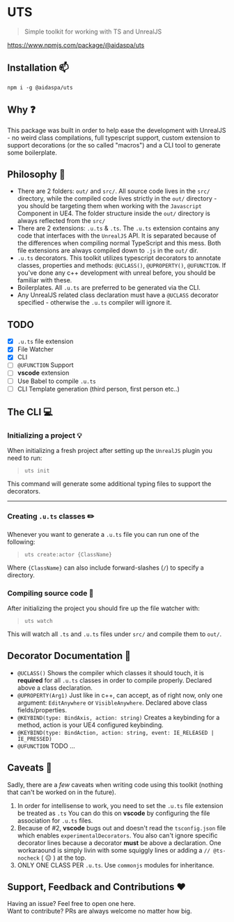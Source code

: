 # UTS
> Simple toolkit for working with TS and UnrealJS


https://www.npmjs.com/package/@aidaspa/uts

## Installation :mailbox:
`npm i -g @aidaspa/uts`

## Why :question:
This package was built in order to help ease the development with UnrealJS - no weird class compilations, full typescript support, custom extension to support decorations (or the so called "macros") and a CLI tool to generate some boilerplate.

## Philosophy :dizzy:
- There are 2 folders: `out/` and `src/`. All source code lives in the `src/` directory, while the compiled code lives strictly in the `out/` directory - you should be targeting them when working with the `Javascript` Component in UE4. The folder structure inside the `out/` directory is always reflected from the `src/`
- There are 2 extensions: `.u.ts` & `.ts`. The `.u.ts` extension contains any code that interfaces with the `UnrealJS` API. It is separated because of the differences when compiling normal TypeScript and this mess. Both file extensions are always compiled down to `.js` in the `out/` dir.
- `.u.ts` decorators. This toolkit utilizes typescript decorators to annotate classes, properties and methods: `@UCLASS()`, `@UPROPERTY()`, `@UFUNCTION`. If you've done any c++ development with unreal before, you should be familiar with these.
- Boilerplates. All `.u.ts` are preferred to be generated via the CLI.
- Any UnrealJS related class declaration must have a `@UCLASS` decorator specified - otherwise the `.u.ts` compiler will ignore it.

## TODO

- [x] `.u.ts` file extension
- [x] File Watcher
- [x] CLI
- [ ] `@UFUNCTION` Support
- [ ] **vscode** extension
- [ ] Use Babel to compile `.u.ts`
- [ ] CLI Template generation (third person, first person etc..)

## The CLI :computer:

### Initializing a project :bulb:
When initializing a fresh project after setting up the `UnrealJS` plugin you need to run:

> `uts init`

This command will generate some additional typing files to support the decorators.

---

### Creating `.u.ts` classes :pencil2:
Whenever you want to generate a `.u.ts` file you can run one of the following:

> `uts create:actor {ClassName}`

Where `{ClassName}` can also include forward-slashes (`/`) to specify a directory.

### Compiling source code :eyes:
After initializing the project you should fire up the file watcher with:

> `uts watch`

This will watch all `.ts` and `.u.ts` files under `src/` and compile them to `out/`.

## Decorator Documentation :book:
- `@UCLASS()` Shows the compiler which classes it should touch, it is **required** for all `.u.ts` classes in order to compile properly. Declared above a class declaration.
- `@UPROPERTY(Arg1)` Just like in c++, can accept, as of right now, only one argument: `EditAnywhere` or `VisibleAnywhere`. Declared above class fields/properties.
- `@KEYBIND(type: BindAxis, action: string)` Creates a keybinding for a method, action is your UE4 configured keybinding.
- `@KEYBIND(type: BindAction, action: string, event: IE_RELEASED | IE_PRESSED)`
- `@UFUNCTION` TODO ...

## Caveats :poop:

Sadly, there are a *few* caveats when writing code using this toolkit (nothing that can't be worked on in the future).

1. In order for intellisense to work, you need to set the `.u.ts` file extension be treated as `.ts` You can do this on **vscode** by configuring the file association for `.u.ts` files.
2. Because of #2, **vscode** bugs out and doesn't read the `tsconfig.json` file which enables `experimentalDecorators`. You also can't ignore specific decorator lines because a decorator **must** be above a declaration. One workaraound is simply livin with some squiggly lines or adding a `// @ts-nocheck` ( :neutral_face: ) at the top. 
3. ONLY ONE CLASS PER `.u.ts`. Use `commonjs` modules for inheritance.

## Support, Feedback and Contributions :heart:
Having an issue? Feel free to open one here.  
Want to contribute? PRs are always welcome no matter how big.
